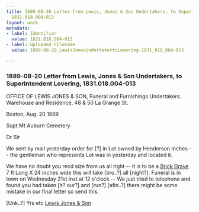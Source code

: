 ```yaml
---
title: 1889-08-20 Letter from Lewis, Jones & Son Undertakers, to Superintendent Lovering,
  1831.018.004-013
layout: work
metadata:
- label: Identifier
  value: 1831.018.004-013
- label: Uploaded Filename
  value: 1889-08-20_LewisJonesUndertakertoLovering-1831_018_004-013

---
```

<div class="pages">
<div id="page-25083640">
<h3><a name="page-25083640">1889-08-20 Letter from Lewis, Jones &amp; Son Undertakers, to Superintendent Lovering, 1831.018.004-013</a></h3>
<div class="page-content">
<p>OFFICE OF<span class='line-break'> </span>LEWIS JONES &amp; SON,<span class='line-break'> </span>Funeral and Furnishings Undertakers.<span class='line-break'> </span>Warehouse and Residence, 48 &amp; 50 La Grange St.</p>
<p>Boston, <date when='1889-08-20'>Aug. 20 1889</date></p>
<p>Supt Mt Auburn Cemetery</p>
<p>Dr Sir</p>
<p>We sent by mail <date when='1889-08-19'>yes<span class='line-break'></span>terday</date> order for [?] in Lot owned by<span class='line-break'> </span>Henderson Inches -- the gentleman who<span class='line-break'> </span>represents Lot was in yesterday and<span class='line-break'> </span>located it.</p>
<p>We have no doubt you<span class='line-break'> </span>recd size from us all right -- it is to be<span class='line-break'> </span>a <u>Brick Grave</u> 7 ft Long X 24 inches wide<span class='line-break'> </span>this will take [bro..?] all [night?]. Funeral<span class='line-break'> </span>is in town on <date when='1889-08-21'>Wednesday 21st inst</date> at 12<span class='line-break'> </span>o'clock -- We just tried to telephone and<span class='line-break'> </span>found you had taken [it? our?] and [run?] [afin..?]<span class='line-break'> </span>there might be some mistake in our final letter<span class='line-break'> </span>so send this.</p>
<p>[Unk..?] Yrs etc <u>Lewis Jones &amp; Son</u><span class='line-break'> </span></p>
</div>
</div>
<br />
</div>
